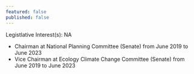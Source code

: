 ```yaml
---
featured: false
published: false
---
```

Legistlative Interest(s): NA

* Chairman at National Planning Committee (Senate) from June 2019 to June 2023
* Vice Chairman at Ecology Climate Change Committee (Senate) from June 2019 to June 2023
